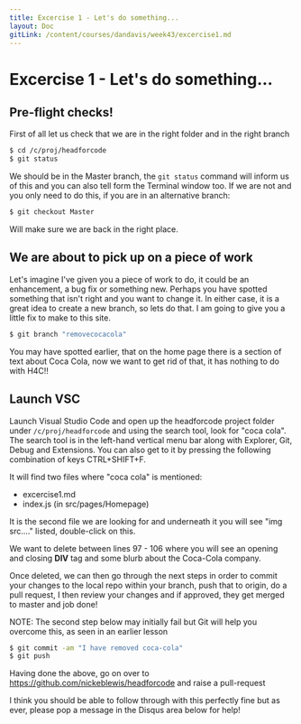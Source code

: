```yaml
---
title: Excercise 1 - Let's do something...
layout: Doc
gitLink: /content/courses/dandavis/week43/excercise1.md
---
```


# Excercise 1 - Let's do something...

## Pre-flight checks!

First of all let us check that we are in the right folder and in the right branch

```bash
$ cd /c/proj/headforcode
$ git status
```

We should be in the Master branch, the ``git status`` command will inform us of this and you can also tell form the Terminal window too. If we are not and you only need to do this, if you are in an alternative branch:

```bash
$ git checkout Master
```

Will make sure we are back in the right place.

## We are about to pick up on a piece of work

Let's imagine I've given you a piece of work to do, it could be an enhancement, a bug fix or something new. Perhaps you have spotted something that isn't right and you want to change it. In either case, it is a great idea to create a new branch, so lets do that. I am going to give you a little fix to make to this site.

```bash
$ git branch "removecocacola"
```

You may have spotted earlier, that on the home page there is a section of text about Coca Cola, now we want to get rid of that, it has nothing to do with H4C!!

## Launch VSC

Launch Visual Studio Code and open up the headforcode project folder under ``/c/proj/headforcode`` and using the search tool, look for "coca cola". The search tool is in the left-hand vertical menu bar along with Explorer, Git, Debug and Extensions. You can also get to it by pressing the following combination of keys CTRL+SHIFT+F.

It will find two files where "coca cola" is mentioned:

* excercise1.md
* index.js (in src/pages/Homepage)

It is the second file we are looking for and underneath it you will see "img src...." listed, double-click on this.

We want to delete between lines 97 - 106 where you will see an opening and closing **DIV** tag and some blurb about the Coca-Cola company.

Once deleted, we can then go through the next steps in order to commit your changes to the local repo within your branch, push that to origin, do a pull request, I then review your changes and if approved, they get merged to master and job done!

NOTE: The second step below may initially fail but Git will help you overcome this, as seen in an earlier lesson

```bash
$ git commit -am "I have removed coca-cola"
$ git push 
```

Having done the above, go on over to https://github.com/nickeblewis/headforcode and raise a pull-request

I think you should be able to follow through with this perfectly fine but as ever, please pop a message in the Disqus area below for help!
